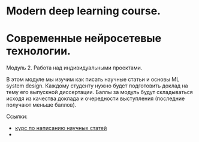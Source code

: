 # Modern deep learning course.  
# Современные нейросетевые технологии.   

Модуль 2. Работа над индивидуальными проектами.  

В этом модуле мы изучим как писать научные статьи и основы ML system design. 
Каждому студенту нужно будет подготовить доклад на тему его выпускной диссертации. 
Баллы за модуль будут складываться исходя из качества доклада и очередности выступления (последние получают меньше баллов). 


Ссылки:  
- [курс по написанию научных статей](https://stepik.org/course/10524/syllabus) 
- 
